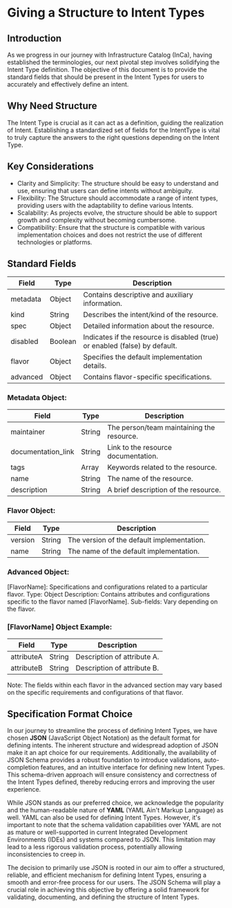 # Giving a Structure to Intent Types

## Introduction
As we progress in our journey with Infrastructure Catalog (InCa), having established the terminologies, our next pivotal step involves solidifying the Intent Type definition. The objective of this document is to provide the standard fields that should be present in the Intent Types for users to accurately and effectively define an intent.

## Why Need Structure
The Intent Type is crucial as it can act as a definition, guiding the realization of Intent. Establishing a standardized set of fields for the IntentType is vital to truly capture the answers to the right questions depending on the Intent Type.

## Key Considerations
- Clarity and Simplicity: The structure should be easy to understand and use, ensuring that users can define intents without ambiguity.
- Flexibility: The Structure should accommodate a range of intent types, providing users with the adaptability to define various Intents.
- Scalability: As projects evolve, the structure should be able to support growth and complexity without becoming cumbersome.
- Compatibility: Ensure that the structure is compatible with various implementation choices and does not restrict the use of different technologies or platforms.

## Standard Fields
| Field     | Type   | Description                                               |
|-----------|--------|-----------------------------------------------------------|
| metadata  | Object | Contains descriptive and auxiliary information.           |
| kind      | String | Describes the intent/kind of the resource.                |
| spec      | Object | Detailed information about the resource.                   |
| disabled  | Boolean| Indicates if the resource is disabled (true) or enabled (false) by default. |
| flavor    | Object | Specifies the default implementation details.             |
| advanced  | Object | Contains flavor-specific specifications.                   |

### Metadata Object:
| Field             | Type   | Description                                |
|-------------------|--------|--------------------------------------------|
| maintainer        | String | The person/team maintaining the resource.  |
| documentation_link| String | Link to the resource documentation.        |
| tags              | Array  | Keywords related to the resource.           |
| name              | String | The name of the resource.                   |
| description       | String | A brief description of the resource.       |

### Flavor Object:
| Field   | Type   | Description                                |
|---------|--------|--------------------------------------------|
| version | String | The version of the default implementation.|
| name    | String | The name of the default implementation.   |

### Advanced Object:
[FlavorName]: Specifications and configurations related to a particular flavor.
Type: Object
Description: Contains attributes and configurations specific to the flavor named [FlavorName].
Sub-fields: Vary depending on the flavor.

### [FlavorName] Object Example:
| Field      | Type   | Description            |
|------------|--------|------------------------|
| attributeA | String | Description of attribute A. |
| attributeB | String | Description of attribute B. |

Note: The fields within each flavor in the advanced section may vary based on the specific requirements and configurations of that flavor.

## Specification Format Choice

In our journey to streamline the process of defining Intent Types, we have chosen **JSON** (JavaScript Object Notation) as the default format for defining intents. The inherent structure and widespread adoption of JSON make it an apt choice for our requirements. Additionally, the availability of JSON Schema provides a robust foundation to introduce validations, auto-completion features, and an intuitive interface for defining new Intent Types. This schema-driven approach will ensure consistency and correctness of the Intent Types defined, thereby reducing errors and improving the user experience.

While JSON stands as our preferred choice, we acknowledge the popularity and the human-readable nature of **YAML** (YAML Ain't Markup Language) as well. YAML can also be used for defining Intent Types. However, it's important to note that the schema validation capabilities over YAML are not as mature or well-supported in current Integrated Development Environments (IDEs) and systems compared to JSON. This limitation may lead to a less rigorous validation process, potentially allowing inconsistencies to creep in.

The decision to primarily use JSON is rooted in our aim to offer a structured, reliable, and efficient mechanism for defining Intent Types, ensuring a smooth and error-free process for our users. The JSON Schema will play a crucial role in achieving this objective by offering a solid framework for validating, documenting, and defining the structure of Intent Types.


